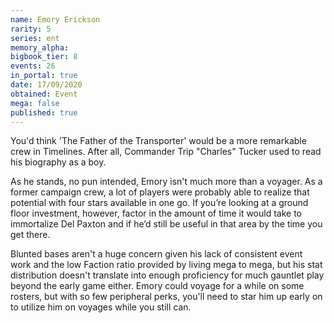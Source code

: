 ```yaml
---
name: Emory Erickson
rarity: 5
series: ent
memory_alpha:
bigbook_tier: 8
events: 26
in_portal: true
date: 17/09/2020
obtained: Event
mega: false
published: true
---
```


You'd think 'The Father of the Transporter' would be a more remarkable crew in Timelines. After all, Commander Trip "Charles" Tucker used to read his biography as a boy.

As he stands, no pun intended, Emory isn't much more than a voyager. As a former campaign crew, a lot of players were probably able to realize that potential with four stars available in one go. If you’re looking at a ground floor investment, however, factor in the amount of time it would take to immortalize Del Paxton and if he’d still be useful in that area by the time you get there.

Blunted bases aren't a huge concern given his lack of consistent event work and the low Faction ratio provided by living mega to mega, but his stat distribution doesn't translate into enough proficiency for much gauntlet play beyond the early game either. Emory could voyage for a while on some rosters, but with so few peripheral perks, you'll need to star him up early on to utilize him on voyages while you still can.
